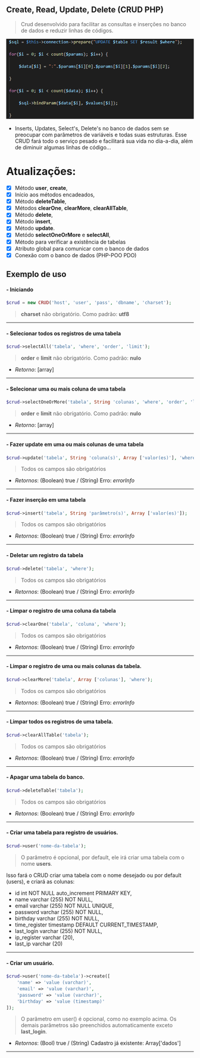 ## Create, Read, Update, Delete (CRUD PHP)

> Crud desenvolvido para facilitar as consultas e inserções no banco de dados e reduzir linhas de códigos.

![](image.png)

* Inserts, Updates, Select's, Delete's no banco de dados sem se preocupar com parâmetros de variáveis e todas suas estruturas. Esse CRUD fará todo o serviço pesado e facilitará sua vida no dia-a-dia, além de diminuir algumas linhas de código...

# Atualizações:

- [x] Método **user**, **create**,
- [x] Início aos métodos encadeados,
- [x] Método **deleteTable**,
- [x] Métodos **clearOne**, **clearMore**, **clearAllTable**,
- [x] Método **delete**,
- [x] Método **insert**,
- [x] Método **update**.
- [x] Metódo **selectOneOrMore** e **selectAll**,
- [x] Método para verificar a existência de tabelas
- [x] Atributo global para comunicar com o banco de dados
- [x] Conexão com o banco de dados (PHP-POO PDO)

## Exemplo de uso

#### - Iniciando

```php
$crud = new CRUD('host', 'user', 'pass', 'dbname', 'charset');
```
> **charset** não obrigatório. Como padrão: **utf8**
------------
#### - Selecionar todos os registros de uma tabela
```php
$crud->selectAll('tabela', 'where', 'order', 'limit');
```
> **order** e **limit** não obrigatório. Como padrão: **nulo**
* _Retorno_: [array]
------------
#### - Selecionar uma ou mais coluna de uma tabela
```php
$crud->selectOneOrMore('tabela', String 'colunas', 'where', 'order', 'limit');
```
> **order** e **limit** não obrigatório. Como padrão: **nulo**
* _Retorno_: [array]
------------
#### - Fazer update em uma ou mais colunas de uma tabela
```php
$crud->update('tabela', String 'coluna(s)', Array ['valor(es)'], 'where');
```
> Todos os campos são obrigatórios
* _Retornos_: (Boolean) true / (String) Erro: _errorInfo_
------------
#### - Fazer inserção em uma tabela
```php
$crud->insert('tabela', String 'parâmetro(s)', Array ['valor(es)']);
```
> Todos os campos são obrigatórios
* _Retornos_: (Boolean) true / (String) Erro: _errorInfo_
------------
#### - Deletar um registro da tabela
```php
$crud->delete('tabela', 'where');
```
> Todos os campos são obrigatórios
* _Retornos_: (Boolean) true / (String) Erro: _errorInfo_
------------
#### - Limpar o registro de uma coluna da tabela
```php
$crud->clearOne('tabela', 'coluna', 'where');
```
> Todos os campos são obrigatórios
* _Retornos_: (Boolean) true / (String) Erro: _errorInfo_
------------
#### - Limpar o registro de uma ou mais colunas da tabela.
```php
$crud->clearMore('tabela', Array ['colunas'], 'where');
```
> Todos os campos são obrigatórios
* _Retornos_: (Boolean) true / (String) Erro: _errorInfo_
------------
#### - Limpar todos os registros de uma tabela.
```php
$crud->clearAllTable('tabela');
```
> Todos os campos são obrigatórios
* _Retornos_: (Boolean) true / (String) Erro: _errorInfo_
------------
#### - Apagar uma tabela do banco.
```php
$crud->deleteTable('tabela');
```
> Todos os campos são obrigatórios
* _Retornos_: (Boolean) true / (String) Erro: _errorInfo_
------------
#### - Criar uma tabela para registro de usuários.
```php
$crud->user('nome-da-tabela');
```
> O parâmetro é opcional, por default, ele irá criar uma tabela com o nome **users**.

Isso fará o CRUD criar uma tabela com o nome desejado ou por default (users), e criará as colunas:

- id int NOT NULL auto_increment PRIMARY KEY,
- name varchar (255) NOT NULL,
- email varchar (255) NOT NULL UNIQUE,
- password varchar (255) NOT NULL,
- birthday varchar (255) NOT NULL,
- time_register timestamp DEFAULT CURRENT_TIMESTAMP,
- last_login varchar (255) NOT NULL,
- ip_register varchar (20),
- last_ip varchar (20)
------------
#### - Criar um usuário.
```php
$crud->user('nome-da-tabela')->create([
    'name' => 'value (varchar)',
    'email' => 'value (varchar)',
    'password' => 'value (varchar)',
    'birthday' => 'value (timestamp)'
]);
```
> O parâmetro em user() é opcional, como no exemplo acima. Os demais parâmetros são preenchidos automaticamente exceto **last_login**.
* _Retornos_: (Bool) true / (String) Cadastro já existente: Array['dados']
------------